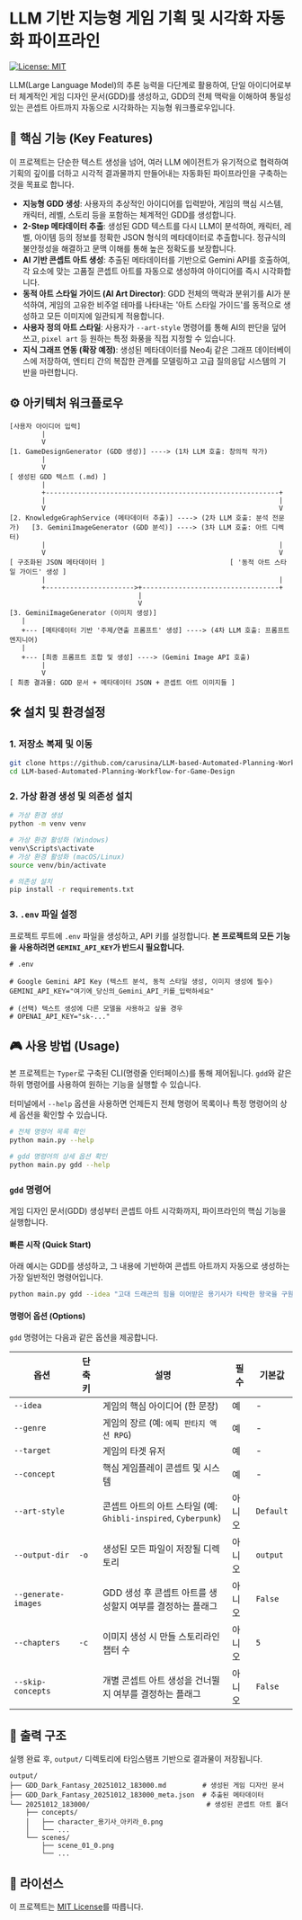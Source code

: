 # LLM 기반 지능형 게임 기획 및 시각화 자동화 파이프라인

[![License: MIT](https://img.shields.io/badge/License-MIT-yellow.svg)](https://opensource.org/licenses/MIT)

LLM(Large Language Model)의 추론 능력을 다단계로 활용하여, 단일 아이디어로부터 체계적인 게임 디자인 문서(GDD)를 생성하고, GDD의 전체 맥락을 이해하여 통일성 있는 콘셉트 아트까지 자동으로 시각화하는 지능형 워크플로우입니다.

## 🚀 핵심 기능 (Key Features)

이 프로젝트는 단순한 텍스트 생성을 넘어, 여러 LLM 에이전트가 유기적으로 협력하여 기획의 깊이를 더하고 시각적 결과물까지 만들어내는 자동화된 파이프라인을 구축하는 것을 목표로 합니다.

-   **지능형 GDD 생성**: 사용자의 추상적인 아이디어를 입력받아, 게임의 핵심 시스템, 캐릭터, 레벨, 스토리 등을 포함하는 체계적인 GDD를 생성합니다.
-   **2-Step 메타데이터 추출**: 생성된 GDD 텍스트를 다시 LLM이 분석하여, 캐릭터, 레벨, 아이템 등의 정보를 정확한 JSON 형식의 메타데이터로 추출합니다. 정규식의 불안정성을 해결하고 문맥 이해를 통해 높은 정확도를 보장합니다.
-   **AI 기반 콘셉트 아트 생성**: 추출된 메타데이터를 기반으로 Gemini API를 호출하여, 각 요소에 맞는 고품질 콘셉트 아트를 자동으로 생성하여 아이디어를 즉시 시각화합니다.
-   **동적 아트 스타일 가이드 (AI Art Director)**: GDD 전체의 맥락과 분위기를 AI가 분석하여, 게임의 고유한 비주얼 테마를 나타내는 '아트 스타일 가이드'를 동적으로 생성하고 모든 이미지에 일관되게 적용합니다.
-   **사용자 정의 아트 스타일**: 사용자가 `--art-style` 명령어를 통해 AI의 판단을 덮어쓰고, `pixel art` 등 원하는 특정 화풍을 직접 지정할 수 있습니다.
-   **지식 그래프 연동 (확장 예정)**: 생성된 메타데이터를 Neo4j 같은 그래프 데이터베이스에 저장하여, 엔티티 간의 복잡한 관계를 모델링하고 고급 질의응답 시스템의 기반을 마련합니다.

## ⚙️ 아키텍처 워크플로우

```
[사용자 아이디어 입력]
        |
        V
[1. GameDesignGenerator (GDD 생성)] ----> (1차 LLM 호출: 창의적 작가)
        |
        V
[ 생성된 GDD 텍스트 (.md) ]
        |
        +----------------------------------------------------------+
        |                                                          |
        V                                                          V
[2. KnowledgeGraphService (메타데이터 추출)] ----> (2차 LLM 호출: 분석 전문가)   [3. GeminiImageGenerator (GDD 분석)] ----> (3차 LLM 호출: 아트 디렉터)
        |                                                          |
        V                                                          V
[ 구조화된 JSON 메타데이터 ]                               [ '동적 아트 스타일 가이드' 생성 ]
        |                                                          |
        +---------------------->+----------------------------------+
                                |
                                V
[3. GeminiImageGenerator (이미지 생성)]
   |
   +--- [메타데이터 기반 '주제/연출 프롬프트' 생성] ----> (4차 LLM 호출: 프롬프트 엔지니어)
   |
   +--- [최종 프롬프트 조합 및 생성] ----> (Gemini Image API 호출)
        |
        V
[ 최종 결과물: GDD 문서 + 메타데이터 JSON + 콘셉트 아트 이미지들 ]
```

## 🛠️ 설치 및 환경설정

### 1. 저장소 복제 및 이동
```bash
git clone https://github.com/carusina/LLM-based-Automated-Planning-Workflow-for-Game-Design.git
cd LLM-based-Automated-Planning-Workflow-for-Game-Design
```

### 2. 가상 환경 생성 및 의존성 설치
```bash
# 가상 환경 생성
python -m venv venv

# 가상 환경 활성화 (Windows)
venv\Scripts\activate
# 가상 환경 활성화 (macOS/Linux)
source venv/bin/activate

# 의존성 설치
pip install -r requirements.txt
```

### 3. `.env` 파일 설정
프로젝트 루트에 `.env` 파일을 생성하고, API 키를 설정합니다. **본 프로젝트의 모든 기능을 사용하려면 `GEMINI_API_KEY`가 반드시 필요합니다.**

```env
# .env

# Google Gemini API Key (텍스트 분석, 동적 스타일 생성, 이미지 생성에 필수)
GEMINI_API_KEY="여기에_당신의_Gemini_API_키를_입력하세요"

# (선택) 텍스트 생성에 다른 모델을 사용하고 싶을 경우
# OPENAI_API_KEY="sk-..."
```

## 🎮 사용 방법 (Usage)

본 프로젝트는 `Typer`로 구축된 CLI(명령줄 인터페이스)를 통해 제어됩니다. `gdd`와 같은 하위 명령어를 사용하여 원하는 기능을 실행할 수 있습니다.

터미널에서 `--help` 옵션을 사용하면 언제든지 전체 명령어 목록이나 특정 명령어의 상세 옵션을 확인할 수 있습니다.

```bash
# 전체 명령어 목록 확인
python main.py --help

# gdd 명령어의 상세 옵션 확인
python main.py gdd --help
```

### `gdd` 명령어

게임 디자인 문서(GDD) 생성부터 콘셉트 아트 시각화까지, 파이프라인의 핵심 기능을 실행합니다.

#### 빠른 시작 (Quick Start)

아래 예시는 GDD를 생성하고, 그 내용에 기반하여 콘셉트 아트까지 자동으로 생성하는 가장 일반적인 명령어입니다.

```bash
python main.py gdd --idea "고대 드래곤의 힘을 이어받은 용기사가 타락한 왕국을 구원하는 여정" --genre "에픽 판타지 액션 RPG" --target "판타지 RPG 팬" --concept "실시간 검술과 드래곤 마법을 조합한 전투" --art-style "다크 판타지" --generate-images
```

#### 명령어 옵션 (Options)

`gdd` 명령어는 다음과 같은 옵션을 제공합니다.

| 옵션                  | 단축키 | 설명                                                                 | 필수 | 기본값    |
| --------------------- | ------ | -------------------------------------------------------------------- | ---- | --------- |
| `--idea`              |        | 게임의 핵심 아이디어 (한 문장)                                       | 예   | -         |
| `--genre`             |        | 게임의 장르 (예: `에픽 판타지 액션 RPG`)                             | 예   | -         |
| `--target`            |        | 게임의 타겟 유저                                                     | 예   | -         |
| `--concept`           |        | 핵심 게임플레이 콘셉트 및 시스템                                     | 예   | -         |
| `--art-style`         |        | 콘셉트 아트의 아트 스타일 (예: `Ghibli-inspired`, `Cyberpunk`)       | 아니오 | `Default` |
| `--output-dir`        | `-o`   | 생성된 모든 파일이 저장될 디렉토리                                   | 아니오 | `output`  |
| `--generate-images`   |        | GDD 생성 후 콘셉트 아트를 생성할지 여부를 결정하는 플래그            | 아니오 | `False`   |
| `--chapters`          | `-c`   | 이미지 생성 시 만들 스토리라인 챕터 수                               | 아니오 | `5`       |
| `--skip-concepts`     |        | 개별 콘셉트 아트 생성을 건너뛸지 여부를 결정하는 플래그              | 아니오 | `False`   |

## 📂 출력 구조

실행 완료 후, `output/` 디렉토리에 타임스탬프 기반으로 결과물이 저장됩니다.

```
output/
├── GDD_Dark_Fantasy_20251012_183000.md         # 생성된 게임 디자인 문서
├── GDD_Dark_Fantasy_20251012_183000_meta.json  # 추출된 메타데이터
└── 20251012_183000/                             # 생성된 콘셉트 아트 폴더
    ├── concepts/
    │   ├── character_용기사_아키라_0.png
    │   └── ...
    └── scenes/
        ├── scene_01_0.png
        └── ...
```

## 📄 라이선스

이 프로젝트는 [MIT License](LICENSE)를 따릅니다.